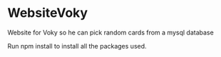 # WebsiteVoky
Website for Voky so he can pick random cards from a mysql database

Run npm install to install all the packages used.
